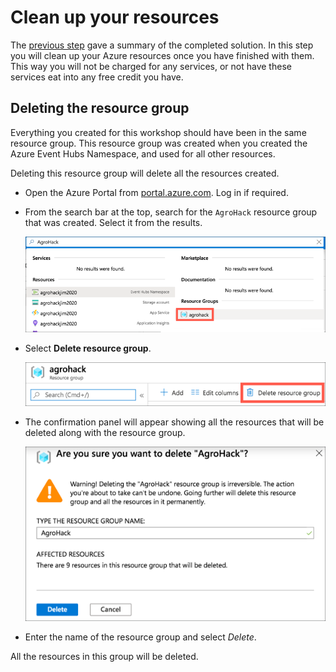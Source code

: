 # Clean up your resources

The [previous step](./Summary.md) gave a summary of the completed solution. In this step you will clean up your Azure resources once you have finished with them. This way you will not be charged for any services, or not have these services eat into any free credit you have.

## Deleting the resource group

Everything you created for this workshop should have been in the same resource group. This resource group was created when you created the Azure Event Hubs Namespace, and used for all other resources.

Deleting this resource group will delete all the resources created.

* Open the Azure Portal from [portal.azure.com](https://portal.azure.com/?WT.mc_id=agrohack-github-jabenn). Log in if required.

* From the search bar at the top, search for the `AgroHack` resource group that was created. Select it from the results.
  
  ![Searching for the resource group in Azure](../Images/SearchForResourceGroup.png)

* Select **Delete resource group**.
  
  ![The delete resource group button](../Images/DeleteResourceGroupButton.png)

* The confirmation panel will appear showing all the resources that will be deleted along with the resource group.

  ![The delete resource group confirmation](../Images/DeleteResourceGroupConfirm.png)

* Enter the name of the resource group and select *Delete*.

All the resources in this group will be deleted.